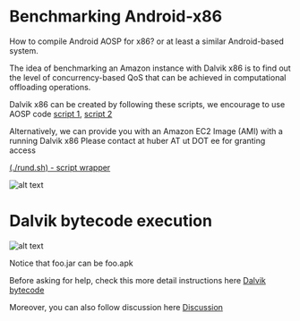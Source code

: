 Benchmarking Android-x86
======================

How to compile Android AOSP for x86? or at least a similar Android-based system.

The idea of benchmarking an Amazon instance with Dalvik x86 is to find out the level of concurrency-based QoS that can be achieved in computational offloading operations. 

Dalvik x86 can be created by following these scripts, we encourage to use AOSP code [script 1](https://gist.github.com/huberflores/4687766), [script 2](https://gist.github.com/huberflores/4714824)

Alternatively, we can provide you with an Amazon EC2 Image (AMI) with a running Dalvik x86
Please contact at huber AT ut DOT ee for granting access


[(./rund.sh) - script wrapper](https://gist.github.com/huberflores/9444950)


![alt text](https://raw.githubusercontent.com/huberflores/BenchmarkingAndroidx86/master/Dalvik-x86.png "Android x86, Dalvik interface")


Dalvik bytecode execution
=========================


![alt text](https://raw.githubusercontent.com/huberflores/BenchmarkingAndroidx86/master/Dalvik-x86-example.png "Android x86, Dalvik bytecode example")


Notice that foo.jar can be foo.apk


Before asking for help, check this more detail instructions here [Dalvik bytecode](https://gist.github.com/huberflores/9886339)

Moreover, you can also follow discussion here [Discussion](http://stackoverflow.com/questions/22579661/is-it-possible-to-get-an-estimation-of-the-number-of-instructions-executed-by-da)
